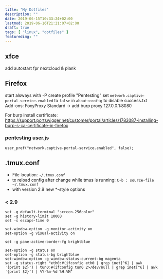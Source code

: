 ```yaml
---
title: "My Dotfiles"
description: ""
date: 2019-06-15T10:33:24+02:00
lastmod: 2019-06-16T21:21:07+02:00
draft: true
tags: [ "linux", "dotfiles" ]
featuredimg: ""
---
```



## xfce
add autostart fpr nextcloud & plank


## Firefox
start alsways with -P
create profile "Pentesting"
set `network.captive-portal-service.enabled` to `false` in `about:config` to disable success.txt
Add-ons:
FoxyProxy Standard -> add burp proxy 127.0.0.1:8080

For burp install certificate:
https://support.portswigger.net/customer/portal/articles/1783087-installing-burp-s-ca-certificate-in-firefox

### pentesting user.js
```text
user_pref("network.captive-portal-service.enabled", false);
```


## .tmux.conf
- File location: `~/.tmux.conf`
- to reload config after change while tmus is running: `C-b : source-file ~/.tmux.conf`
- with version 2.9 new \*-style options

### < 2.9
```text
set -g default-terminal "screen-256color"
set -g history-limit 10000
set -s escape-time 0

set-window-option -g monitor-activity on
set-option -g visual-activity on

set -g pane-active-border-fg brightblue

set-option -g status on
set-option -g status-bg brightblue
set-window-option -g window-status-current-bg magenta
set -g status-right "eth0:#(ifconfig eth0 | grep inet[^6] | awk '{print $2}') | tun0:#(ifconfig tun0 2>/dev/null | grep inet[^6] | awk '{print $2}') | %Y-%m-%d %H:%M"
```
